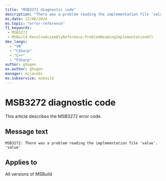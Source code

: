 ```yaml
---
title: "MSB3272 diagnostic code"
description: "There was a problem reading the implementation file 'value'. 'value'"
ms.date: 12/06/2024
ms.topic: "error-reference"
f1_keywords:
 - MSB3272
 - MSBuild.ResolveAssemblyReference.ProblemReadingImplementationDll
dev_langs:
  - "VB"
  - "CSharp"
  - "C++"
  - "FSharp"
author: ghogen
ms.author: ghogen
manager: mijacobs
ms.subservice: msbuild
---
```


# MSB3272 diagnostic code

<!-- :::ErrorDefinitionDescription::: -->
<!-- :::editable-content name="introDescription"::: -->
This article describes the MSB3272 error code.
<!-- :::editable-content-end::: -->

## Message text

`MSB3272: There was a problem reading the implementation file 'value'. 'value'`

<!-- :::editable-content name="postOutputDescription"::: -->
<!--
{StrBegin="MSB3272: "}
-->
<!-- :::editable-content-end::: -->
<!-- :::ErrorDefinitionDescription-end::: -->

## Applies to

All versions of MSBuild
